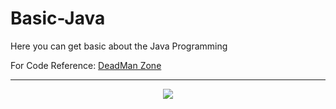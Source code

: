 # Basic-Java

Here you can get basic about the Java Programming


For Code Reference: [DeadMan Zone](https://paste.ubuntu.com/p/WNqbTgW5HH/ "Way To Hell")
* * *
<p align="center">
  <img src="https://encrypted-tbn0.gstatic.com/images?q=tbn:ANd9GcTuEFlC_3MubC7hR51Zse-1sZPk4V1mWBNw2ZVPllKs7Ay5RvplZQ&s"> 
</p>


